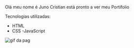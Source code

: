Olá meu nome é Juno Cristian
está pronto a ver meu Portifolio 

Tecnologias utilizadas:

- HTML
- CSS
-JavaScript
 


<img src="src/imagens/pag.gif" alt="gif da pag">